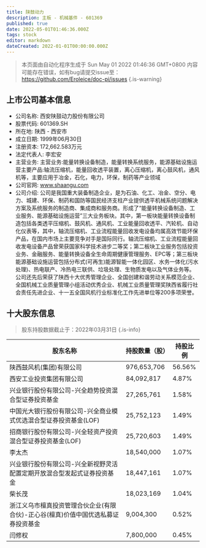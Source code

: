```yaml
---
title: 陕鼓动力
description: 主板 - 机械基件 - 601369
published: true
date: 2022-05-01T01:46:36.000Z
tags: stock
editor: markdown
dateCreated: 2022-01-01T00:00:00.000Z
---
```


> 本页面由自动化程序生成于 Sun May 01 2022 01:46:36 GMT+0800
> 内容可能存在错误，如有bug请提交issue至：https://github.com/Eroleice/doc-pi/issues
{.is-warning}

## 上市公司基本信息
- 公司名称: 西安陕鼓动力股份有限公司
- 股票代码: 601369.SH
- 所在地: 陕西 - 西安市
- 成立日期: 1999年06月30日
- 注册资本: 172,662.583万元
- 法定代表人: 李宏安
- 主营业务: 主营业务:能量转换设备制造，能量转换系统服务，能源基础设施运营主要产品:轴流压缩机，能量回收透平装置，离心压缩机，离心鼓风机，通风机等，主要应用于冶金，石化，电力，环保，制药等产业领域
- 公司官网: www.shaangu.com
- 公司介绍: 公司是我国重大装备制造企业，是为石油、化工、冶金、空分、电力、城建、环保、制药和国防等国民经济支柱产业提供透平机械系统问题解决方案及系统服务的制造商、集成商和服务商。形成了“能量转换设备制造、工业服务、能源基础设施运营”三大业务板块。其中，第一板块能量转换设备制造包括各类透平压缩机、鼓风机、通风机、工业能量回收透平、汽轮机、自动化仪表等，其中，轴流压缩机、工业流程能量回收发电设备均属高效节能环保产品，在国内市场上主要竞争对手是国际同行。轴流压缩机、工业流程能量回收发电设备产品曾荣获国家科学技术进步二等奖；第二板块工业服务包括投资业务、金融服务、能量转换设备全生命周期健康管理服务、EPC等；第三板块能源基础设施运营包括分布式(可再生)能源智能一体化园区、水务一体化(污水处理)、热电联产、冷热电三联供、垃圾处理、生物质发电以及气体业务等。公司还先后荣获了陕西十大优秀管理企业、全国创建和谐劳动关系模范企业、全国机械工业质量管理小组活动优秀企业、机械工业质量管理奖陕西省履行社会责任先进企业、十一五全国风机行业标准化工作先进单位等200多项荣誉。


## 十大股东信息
> 股东持股数据截止于：2022年03月31日
{.is-info}

| 股东名称 | 持股数量（股） | 持股比例 |
| --- | --- | --- |
| 陕西鼓风机(集团)有限公司 | 976,653,706 | 56.56% |
| 西安工业投资集团有限公司 | 84,092,817 | 4.87% |
| 兴业银行股份有限公司-兴全趋势投资混合型证券投资基金 | 27,265,761 | 1.58% |
| 中国光大银行股份有限公司-兴全商业模式优选混合型证券投资基金(LOF) | 25,752,123 | 1.49% |
| 招商银行股份有限公司-兴全轻资产投资混合型证券投资基金(LOF) | 25,720,603 | 1.49% |
| 李太杰 | 18,540,000 | 1.07% |
| 兴业银行股份有限公司-兴全新视野灵活配置定期开放混合型发起式证券投资基金 | 18,447,161 | 1.07% |
| 柴长茂 | 18,023,169 | 1.04% |
| 浙江义乌市檀真投资管理合伙企业(有限合伙)-正心谷(檀真)价值中国优选私募证券投资基金 | 9,004,300 | 0.52% |
| 闫修权 | 7,800,000 | 0.45% |




